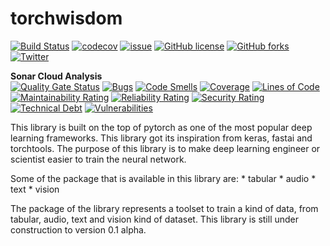 # torchwisdom
[![Build Status](https://travis-ci.org/nunenuh/torchwisdom.svg?branch=dev)](https://travis-ci.org/nunenuh/torchwisdom)
[![codecov](https://codecov.io/gh/nunenuh/torchwisdom/branch/master/graph/badge.svg)](https://codecov.io/gh/nunenuh/torchwisdom)
[![issue](https://img.shields.io/github/issues/nunenuh/torchwisdom.svg)](https://github.com/nunenuh/torchwisdom/issues)
[![GitHub license](https://img.shields.io/github/license/nunenuh/torchwisdom.svg)](https://github.com/nunenuh/torchwisdom/blob/master/LICENSE)
[![GitHub forks](https://img.shields.io/github/forks/nunenuh/torchwisdom.svg)](https://github.com/nunenuh/torchwisdom/network)
[![Twitter](https://img.shields.io/twitter/url/https/github.com/nunenuh/torchwisdom.svg?style=social)](https://twitter.com/intent/tweet?text=Wow%20@nunenuh%20:&url=https%3A%2F%2Fgithub.com%2Fnunenuh%2Ftorchwisdom)

<b>Sonar Cloud Analysis</b><br/>
[![Quality Gate Status](https://sonarcloud.io/api/project_badges/measure?project=nunenuh_torchwisdom&metric=alert_status)](https://sonarcloud.io/dashboard?id=nunenuh_torchwisdom)
[![Bugs](https://sonarcloud.io/api/project_badges/measure?project=nunenuh_torchwisdom&metric=bugs)](https://sonarcloud.io/dashboard?id=nunenuh_torchwisdom)
[![Code Smells](https://sonarcloud.io/api/project_badges/measure?project=nunenuh_torchwisdom&metric=code_smells)](https://sonarcloud.io/dashboard?id=nunenuh_torchwisdom)
[![Coverage](https://sonarcloud.io/api/project_badges/measure?project=nunenuh_torchwisdom&metric=coverage)](https://sonarcloud.io/dashboard?id=nunenuh_torchwisdom)
[![Lines of Code](https://sonarcloud.io/api/project_badges/measure?project=nunenuh_torchwisdom&metric=ncloc)](https://sonarcloud.io/dashboard?id=nunenuh_torchwisdom)
[![Maintainability Rating](https://sonarcloud.io/api/project_badges/measure?project=nunenuh_torchwisdom&metric=sqale_rating)](https://sonarcloud.io/dashboard?id=nunenuh_torchwisdom)
[![Reliability Rating](https://sonarcloud.io/api/project_badges/measure?project=nunenuh_torchwisdom&metric=reliability_rating)](https://sonarcloud.io/dashboard?id=nunenuh_torchwisdom)
[![Security Rating](https://sonarcloud.io/api/project_badges/measure?project=nunenuh_torchwisdom&metric=security_rating)](https://sonarcloud.io/dashboard?id=nunenuh_torchwisdom)
[![Technical Debt](https://sonarcloud.io/api/project_badges/measure?project=nunenuh_torchwisdom&metric=sqale_index)](https://sonarcloud.io/dashboard?id=nunenuh_torchwisdom)
[![Vulnerabilities](https://sonarcloud.io/api/project_badges/measure?project=nunenuh_torchwisdom&metric=vulnerabilities)](https://sonarcloud.io/dashboard?id=nunenuh_torchwisdom)


This library is built on the top of pytorch as one of the most popular deep learning frameworks. This library got its inspiration from keras, fastai and torchtools. The purpose of this library is to make deep learning engineer or scientist easier to train the neural network. 

Some of the package that is available in this library are:
	* tabular
	* audio
	* text
	* vision

The package of the library represents a toolset to train a kind of data, from tabular, audio, text and vision kind of dataset. This library is still under construction to version 0.1 alpha.